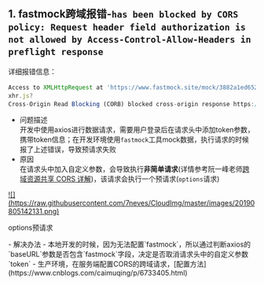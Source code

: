 ## 1. fastmock跨域报错-`has been blocked by CORS policy: Request header field authorization is not allowed by Access-Control-Allow-Headers in preflight response`
详细报错信息：
```js
Access to XMLHttpRequest at 'https://www.fastmock.site/mock/3882a1ed652f588dfe1c0281aab0c80d/hadoop/getAPITableData' from origin 'http://localhost:8080' has been blocked by CORS policy: Request header field authorization is not allowed by Access-Control-Allow-Headers in preflight response.
xhr.js?
Cross-Origin Read Blocking (CORB) blocked cross-origin response https://www.fastmock.site/mock/3882a1ed652f588dfe1c0281aab0c80d/hadoop/getAPITableData with MIME type application/json. See https://www.chromestatus.com/feature/5629709824032768 for more details.
```
- 问题描述  
开发中使用axios进行数据请求，需要用户登录后在请求头中添加token参数，携带token信息；在开发环境使用`fastmock`工具mock数据，执行请求的时候报了上述错误，导致预请求失败
- 原因  
在请求头中加入自定义参数，会导致执行**非简单请求**(详情参考阮一峰老师[跨域资源共享 CORS 详解](http://www.ruanyifeng.com/blog/2016/04/cors.html))，该请求会执行一个预请求(`options`请求)
<div class="img-show">
<a data-fancybox title="" href="https://raw.githubusercontent.com/7neves/CloudImg/master/images/20190805142131.png">![](https://raw.githubusercontent.com/7neves/CloudImg/master/images/20190805142131.png)</a>
<p>options预请求</p>
</div>
- 解决办法
  - 本地开发的时候，因为无法配置`fastmock`，所以通过判断axios的`baseURL`参数是否包含`fastmock`字段，决定是否取消请求头中的自定义参数`token`
  - 生产环境，在服务端配置CORS的跨域请求，[配置方法](https://www.cnblogs.com/caimuqing/p/6733405.html)